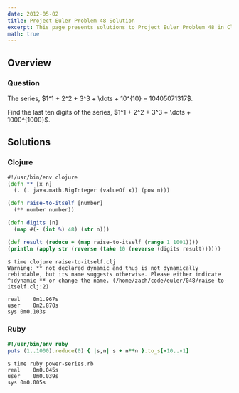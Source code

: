 ```yaml
---
date: 2012-05-02
title: Project Euler Problem 48 Solution
excerpt: This page presents solutions to Project Euler Problem 48 in Clojure and Ruby.
math: true
---
```



## Overview


### Question

<p>
The series, $1^1 + 2^2 + 3^3 + \dots + 10^{10} = 10405071317$.
</p>

<p>
Find the last ten digits of the series, $1^1 + 2^2 + 3^3 + \dots + 1000^{1000}$.
</p>






## Solutions

### Clojure

```clojure
#!/usr/bin/env clojure
(defn ** [x n]
  (. (. java.math.BigInteger (valueOf x)) (pow n)))

(defn raise-to-itself [number]
  (** number number))

(defn digits [n]
  (map #(- (int %) 48) (str n)))

(def result (reduce + (map raise-to-itself (range 1 1001))))
(println (apply str (reverse (take 10 (reverse (digits result))))))
```


```
$ time clojure raise-to-itself.clj
Warning: ** not declared dynamic and thus is not dynamically rebindable, but its name suggests otherwise. Please either indicate ^:dynamic ** or change the name. (/home/zach/code/euler/048/raise-to-itself.clj:2)

real	0m1.967s
user	0m2.870s
sys	0m0.103s
```



### Ruby

```ruby
#!/usr/bin/env ruby
puts (1..1000).reduce(0) { |s,n| s + n**n }.to_s[-10..-1]
```


```
$ time ruby power-series.rb
real	0m0.045s
user	0m0.039s
sys	0m0.005s
```


